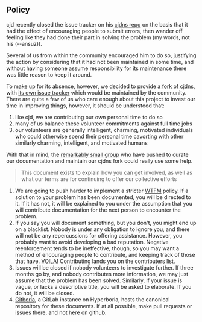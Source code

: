 ## Policy

cjd recently closed the issue tracker on his [cjdns repo](https://github.com/cjdelisle/cjdns) on the basis that it had the effect of encouraging people to submit errors, then wander off feeling like they had done their part in solving the problem (my words, not his (--ansuz)).

Several of us from within the community encouraged him to do so, justifying the action by considering that it had not been maintained in some time, and without having someone assume responsibility for its maintenance there was little reason to keep it around.

To make up for its absence, however, we decided to provide [a fork of cjdns](https://github.com/hyperboria/cjdns), with [its own issue tracker](https://github.com/hyperboria/cjdns/issues) which would be maintained by the community. There are quite a few of us who care enough about this project to invest our time in improving things, however, it should be understood that:

1. like cjd, we are contributing our own personal time to do so
2. many of us balance these volunteer commitments against full time jobs
3. our volunteers are generally intelligent, charming, motivated individuals who could otherwise spend their personal time cavorting with other similarly charming, intelligent, and motivated humans

With that in mind, the [remarkably small group](https://github.com/orgs/hyperboria/people) who have pushed to curate our documentation and maintain our cjdns fork could really use some help.

> This document exists to explain how you can get involved, as well as what our terms are for continuing to offer our collective efforts

1. We are going to push harder to implement a stricter [WTFM](http://web.archive.org/web/20171025172814/www.roaming-initiative.com/blog/posts/wtfm) policy. If a solution to your problem has been documented, you will be directed to it. If it has not, it will be explained to you under the assumption that you will contribute documentation for the next person to encounter the problem.
2. If you say you will document something, but you don't, you might end up on a blacklist. Nobody is under any obligation to ignore you, and there will not be any repercussions for offering assistance. However, you probably want to avoid developing a bad reputation. Negative reenforcement tends to be ineffective, though, so you may want a method of encouraging people to contribute, and keeping track of those that have. [VOILA](https://github.com/hyperboria/docs/graphs/contributors)! Contributing lands you on the contributers list.
3. Issues will be closed if nobody volunteers to investigate further. If three months go by, and nobody contributes more information, we may just assume that the problem has been solved. Similarly, if your issue is vague, or lacks a descriptive title, you will be asked to elaborate. If you do not, it will be closed.
4. [Gitboria](http://gitboria.com), a GitLab instance on Hyperboria, hosts the canonical repository for these documents. If at all possible, make pull requests or issues there, and not here on github.
